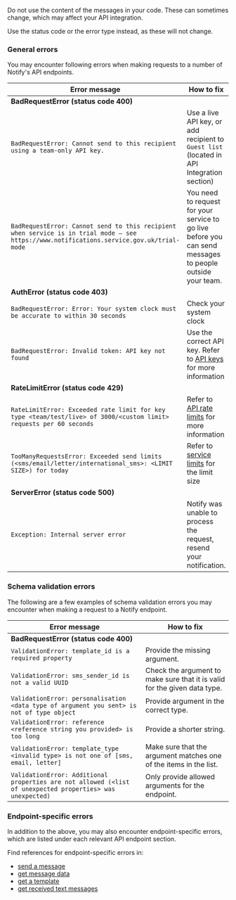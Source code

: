 Do not use the content of the messages in your code. These can sometimes change, which may affect your API integration.

Use the status code or the error type instead, as these will not change.

### General errors

You may encounter following errors when making requests to a number of Notify's API endpoints.

Error message | How to fix
---|---
**BadRequestError (status code 400)**|
`BadRequestError: Cannot send to this recipient using a team-only API key.`|Use a live API key, or add recipient to `Guest list` (located in API Integration section)|
`BadRequestError: Cannot send to this recipient when service is in trial mode – see https://www.notifications.service.gov.uk/trial-mode`|You need to request for your service to go live before you can send messages to people outside your team.|
**AuthError (status code 403)**|
`BadRequestError: Error: Your system clock must be accurate to within 30 seconds`|Check your system clock|
`BadRequestError: Invalid token: API key not found`|Use the correct API key. Refer to [API keys](#api-keys) for more information|
**RateLimitError (status code 429)**|
`RateLimitError: Exceeded rate limit for key type <team/test/live> of 3000/<custom limit> requests per 60 seconds`|Refer to [API rate limits](#rate-limits) for more information|
`TooManyRequestsError: Exceeded send limits (<sms/email/letter/international_sms>: <LIMIT SIZE>) for today`|Refer to [service limits](#daily-limits) for the limit size|
**ServerError (status code 500)**|
`Exception: Internal server error`|Notify was unable to process the request, resend your notification.|

### Schema validation errors

The following are a few examples of schema validation errors you may encounter when making a request to a Notify endpoint.

Error message | How to fix
---|---
**BadRequestError (status code 400)**|
`ValidationError: template_id is a required property`|Provide the missing argument.|
`ValidationError: sms_sender_id is not a valid UUID`|Check the argument to make sure that it is valid for the given data type.|
`ValidationError: personalisation <data type of argument you sent> is not of type object`|Provide argument in the correct type.|
`ValidationError: reference <reference string you provided> is too long`|Provide a shorter string.|
`ValidationError: template_type <invalid type> is not one of [sms, email, letter]`|Make sure that the argument matches one of the items in the list.|
`ValidationError: Additional properties are not allowed (<list of unexpected properties> was unexpected)`|Only provide allowed arguments for the endpoint.|


### Endpoint-specific errors

In addition to the above, you may also encounter endpoint-specific errors, which are listed under each relevant API endpoint section.

Find references for endpoint-specific errors in:

- [send a message](#send-a-message)
- [get message data](#get-message-data)
- [get a template](#get-a-template)
- [get received text messages](#get-received-text-messages)